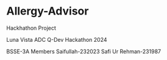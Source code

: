 # Allergy-Advisor
Hackhathon Project 


Luna Vista ADC Q-Dev Hackathon 2024

BSSE-3A
Members
Saifullah-232023
Safi Ur Rehman-231987
